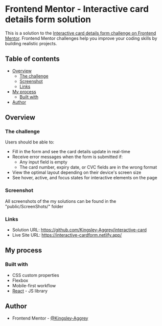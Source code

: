 # Frontend Mentor - Interactive card details form solution

This is a solution to the [Interactive card details form challenge on Frontend Mentor](https://www.frontendmentor.io/challenges/interactive-card-details-form-XpS8cKZDWw). Frontend Mentor challenges help you improve your coding skills by building realistic projects. 

## Table of contents

- [Overview](#overview)
  - [The challenge](#the-challenge)
  - [Screenshot](#screenshot)
  - [Links](#links)
- [My process](#my-process)
  - [Built with](#built-with)
- [Author](#author)

## Overview

### The challenge

Users should be able to:

- Fill in the form and see the card details update in real-time
- Receive error messages when the form is submitted if:
  - Any input field is empty
  - The card number, expiry date, or CVC fields are in the wrong format
- View the optimal layout depending on their device's screen size
- See hover, active, and focus states for interactive elements on the page

### Screenshot
All screenshots of the my solutions can be found in the "public/ScreenShots/" folder


### Links

- Solution URL: https://github.com/Kingsley-Aggrey/interactive-card
- Live Site URL: https://interactive-cardform.netlify.app/

## My process

### Built with
- CSS custom properties
- Flexbox
- Mobile-first workflow
- [React](https://reactjs.org/) - JS library


## Author
- Frontend Mentor - [@Kingsley-Aggrey](https://www.frontendmentor.io/profile/Kingsley-Aggrey)